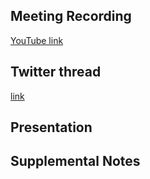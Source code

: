 ## Meeting Recording

[YouTube link](---)

## Twitter thread

[link](---)

## Presentation


## Supplemental Notes


